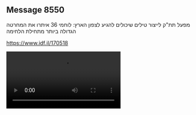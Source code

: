 ## Message 8550

מפעל תת"ק לייצור טילים שיכולים להגיע לצפון הארץ:
לוחמי 36 איתרו את המחרטה הגדולה ביותר מתחילת הלחימה

https://www.idf.il/170518

![Video](./8550/8550_media.mp4)
